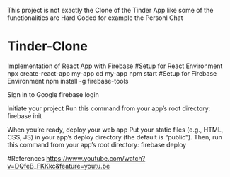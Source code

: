 This project is not exactly the Clone of the Tinder App like some of the functionalities are Hard Coded for example the Personl Chat 
# Tinder-Clone
Implementation of React App with Firebase
#Setup for React Environment
npx create-react-app my-app 
cd my-app 
npm start
#Setup for Firebase Environment
npm install -g firebase-tools

Sign in to Google
firebase login

Initiate your project
Run this command from your app’s root directory:
firebase init

When you’re ready, deploy your web app
Put your static files (e.g., HTML, CSS, JS) in your app’s deploy directory (the default is “public”). Then, run this command from your app’s root directory:
firebase deploy

#References
https://www.youtube.com/watch?v=DQfeB_FKKkc&feature=youtu.be
